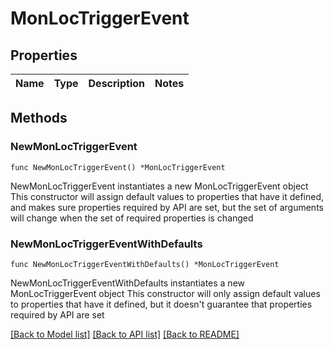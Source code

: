 # MonLocTriggerEvent

## Properties

Name | Type | Description | Notes
------------ | ------------- | ------------- | -------------

## Methods

### NewMonLocTriggerEvent

`func NewMonLocTriggerEvent() *MonLocTriggerEvent`

NewMonLocTriggerEvent instantiates a new MonLocTriggerEvent object
This constructor will assign default values to properties that have it defined,
and makes sure properties required by API are set, but the set of arguments
will change when the set of required properties is changed

### NewMonLocTriggerEventWithDefaults

`func NewMonLocTriggerEventWithDefaults() *MonLocTriggerEvent`

NewMonLocTriggerEventWithDefaults instantiates a new MonLocTriggerEvent object
This constructor will only assign default values to properties that have it defined,
but it doesn't guarantee that properties required by API are set


[[Back to Model list]](../README.md#documentation-for-models) [[Back to API list]](../README.md#documentation-for-api-endpoints) [[Back to README]](../README.md)


